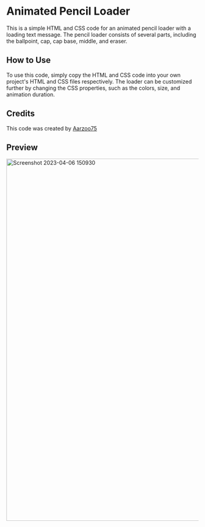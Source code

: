 # Animated Pencil Loader
This is a simple HTML and CSS code for an animated pencil loader with a loading text message. The pencil loader consists of several parts, including the ballpoint, cap, cap base, middle, and eraser.

## How to Use
To use this code, simply copy the HTML and CSS code into your own project's HTML and CSS files respectively. The loader can be customized further by changing the CSS properties, such as the colors, size, and animation duration.

## Credits
This code was created by [Aarzoo75](https://twitter.com/Aarzoo75)

## Preview
<img width="950" alt="Screenshot 2023-04-06 150930" src="https://user-images.githubusercontent.com/59678435/230339517-5c0a5cfb-f2df-47e3-b82d-95d8e20ae07f.png">
